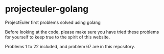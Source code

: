 # projecteuler-golang
ProjectEuler first problems solved using golang

Before looking at the code, please make sure you have tried these problems for yourself to keep true to the spirit of this website.

Problems 1 to 22 included, and problem 67 are in this repository.

